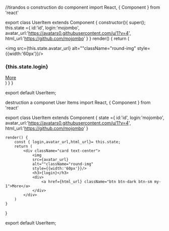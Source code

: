 //tirandos o construction do component
import React, { Component } from 'react'

export class UserItem extends Component {
    constructor(){
        super();
        this.state ={
          id:'id',
          login:'mojombo',
          avatar_url:'https://avatars0.githubusercontent.com/u/1?v=4',
          html_url:'https://github.com/mojombo'
        }
    }
    render() {
        return (
            <div className="card text-center">
                <img 
                src={this.state.avatar_url}
                alt=""className="round-img" 
                style={{width:'60px'}}/>
                <h3>{this.state.login}</h3>
                <div>
                    <a href={this.state.html_url} className="btn btn-dark btn-sm my-1">More</a>
                </div>
            </div>
        )
    }
}

export default UserItem;

destruction a componet User Items
import React, { Component } from 'react'

export class UserItem extends Component {
    state ={
          id:'id',
          login:'mojombo',
          avatar_url:'https://avatars0.githubusercontent.com/u/1?v=4',
          html_url:'https://github.com/mojombo'
        }
    
    render() {
        const { login,avatar_url,html_url}= this.state;
        return (
            <div className="card text-center">
                <img 
                src={avatar_url}
                alt=""className="round-img" 
                style={{width:'60px'}}/>
                <h3>{login}</h3>
                <div>
                    <a href={html_url} className="btn btn-dark btn-sm my-1">More</a>
                </div>
            </div>
        )
    }
}

export default UserItem;

